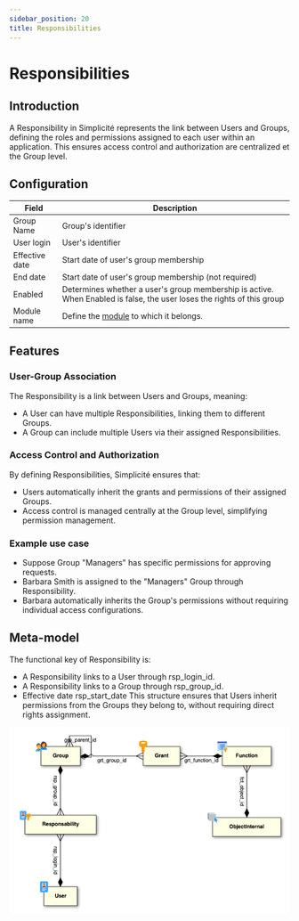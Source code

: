 ```yaml
---
sidebar_position: 20
title: Responsibilities
---
```


# Responsibilities

## Introduction 

A Responsibility in Simplicité represents the link between Users and Groups, defining the roles and permissions assigned to each user within an application. This ensures access control and authorization are centralized et the Group level.  

## Configuration

| Field | Description |
| ----- | ----------- |
| Group Name | Group's identifier |
| User login | User's identifier |
| Effective date | Start date of user's group membership |
| End date | Start date of user's group membership (not required) |
| Enabled | Determines whether a user's group membership is active. When Enabled is false, the user loses the rights of this group |  
| Module name | Define the [module](/lesson/docs/platform/project/module) to which it belongs.   |  

## Features 

### User-Group Association
The Responsibility is a link between Users and Groups, meaning:

- A User can have multiple Responsibilities, linking them to different Groups.
- A Group can include multiple Users via their assigned Responsibilities.

### Access Control and Authorization
By defining Responsibilities, Simplicité ensures that:

- Users automatically inherit the grants and permissions of their assigned Groups.
- Access control is managed centrally at the Group level, simplifying permission management.

### Example use case
- Suppose Group "Managers" has specific permissions for approving requests.  
- Barbara Smith is assigned to the "Managers" Group through Responsibility.  
- Barbara automatically inherits the Group's permissions without requiring individual access configurations.  
## Meta-model
The functional key of Responsibility is:  

- A Responsibility links to a User through rsp_login_id.  
- A Responsibility links to a Group through rsp_group_id.  
- Effective date rsp_start_date 
This structure ensures that Users inherit permissions from the Groups they belong to, without requiring direct rights assignment.

![](img/responsibilities/meta-model.png) 

